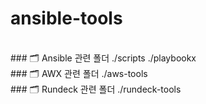 # ansible-tools
<br>
### 🗂️ Ansible 관련 폴더
./scripts
./playbookx
<br>
### 🗂️ AWX 관련 폴더
./aws-tools
<br>
### 🗂️ Rundeck 관련 폴더
./rundeck-tools